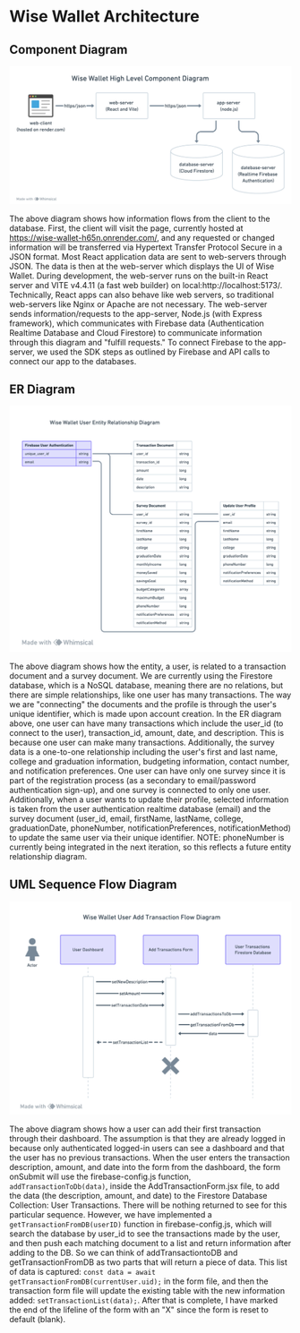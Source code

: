 # Wise Wallet Architecture
## Component Diagram
![image](https://github.com/aappacode/Test-Wise-Wallet/blob/aappacode-assignment-2/Siema_Component_Diagram.jpg)

The above diagram shows how information flows from the client to the database. First, the client will visit the page, currently hosted at https://wise-wallet-h65n.onrender.com/, and any requested or changed information will be transferred via Hypertext Transfer Protocol Secure in a JSON format. Most React application data are sent to web-servers through JSON. The data is then at the web-server which displays the UI of Wise Wallet. During development, the web-server runs on the built-in React server and VITE v4.4.11 (a fast web builder) on local:http://localhost:5173/. Technically, React apps can also behave like web servers, so traditional web-servers like Nginx or Apache are not necessary. The web-server sends information/requests to the app-server, Node.js (with Express framework), which communicates with Firebase data (Authentication Realtime Database and Cloud Firestore) to communicate information through this diagram and "fulfill requests." To connect Firebase to the app-server, we used the SDK steps as outlined by Firebase and API calls to connect our app to the databases. 

## ER Diagram
![image](https://github.com/aappacode/Test-Wise-Wallet/blob/aappacode-assignment-2/Siema_ER_Diagram1.jpg)

The above diagram shows how the entity, a user, is related to a transaction document and a survey document. We are currently using the Firestore database, which is a NoSQL database, meaning there are no relations, but there are simple relationships, like one user has many transactions. The way we are "connecting" the documents and the profile is through the user's unique identifier, which is made upon account creation. In the ER diagram above, one user can have many transactions which include the user_id (to connect to the user), transaction_id, amount, date, and description. This is because one user can make many transactions. Additionally, the survey data is a one-to-one relationship including the user's first and last name, college and graduation information, budgeting information, contact number, and notification preferences. One user can have only one survey since it is part of the registration process (as a secondary to email/password authentication sign-up), and one survey is connected to only one user. Additionally, when a user wants to update their profile, selected information is taken from the user authentication realtime database (email) and the survey document (user_id,﻿ email﻿, firstName, lastName, college, graduationDate, phoneNumber, notificationPreferences﻿, notificationMethod﻿) to update the same user via their unique identifier. NOTE: phoneNumber is currently being integrated in the next iteration, so this reflects a future entity relationship diagram.

## UML Sequence Flow Diagram
![image](https://github.com/aappacode/Test-Wise-Wallet/blob/aappacode-assignment-2/Siema_Flow_Diagram.jpg)

The above diagram shows how a user can add their first transaction through their dashboard. The assumption is that they are already logged in because only authenticated logged-in users can see a dashboard and that the user has no previous transactions. When the user enters the transaction description, amount, and date into the form from the dashboard, the form onSubmit will use the firebase-config.js function, `addTransactionToDb(data)`, inside the AddTransactionForm.jsx file, to add the data (the description, amount, and date) to the Firestore Database Collection: User Transactions. There will be nothing returned to see for this particular sequence. However, we have implemented a `getTransactionFromDB(userID)` function in firebase-config.js, which will search the database by user_id to see the transactions made by the user, and then push each matching document to a list and return information after adding to the DB. So we can think of addTransactiontoDB and getTransactionFromDB as two parts that will return a piece of data. This list of data is captured: `const data = await getTransactionFromDB(currentUser.uid);` in the form file, and then the transaction form file will update the existing table with the new information added: `setTransactionList(data);`. After that is complete, I have marked the end of the lifeline of the form with an "X" since the form is reset to default (blank).
